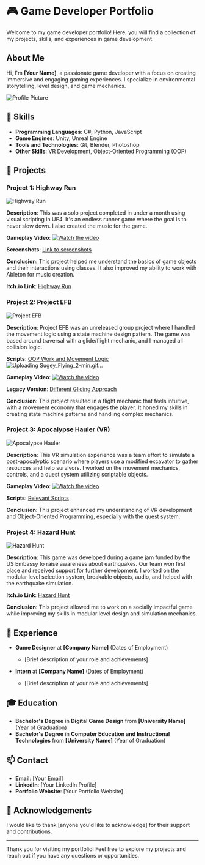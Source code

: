 # 🎮 Game Developer Portfolio

Welcome to my game developer portfolio! Here, you will find a collection of my projects, skills, and experiences in game development.

## About Me

Hi, I'm **[Your Name]**, a passionate game developer with a focus on creating immersive and engaging gaming experiences. I specialize in environmental storytelling, level design, and game mechanics.

![Profile Picture](https://via.placeholder.com/150)  <!-- Replace with your profile picture -->

## 🚀 Skills

- **Programming Languages**: C#, Python, JavaScript
- **Game Engines**: Unity, Unreal Engine
- **Tools and Technologies**: Git, Blender, Photoshop
- **Other Skills**: VR Development, Object-Oriented Programming (OOP)

## 📂 Projects

### Project 1: Highway Run

![Highway Run](https://via.placeholder.com/400x200)  <!-- Replace with your image -->

**Description**: This was a solo project completed in under a month using visual scripting in UE4. It's an endless runner game where the goal is to never slow down. I also created the music for the game.

**Gameplay Video**: [![Watch the video](https://img.youtube.com/vi/7tafZ5Es0os/default.jpg)](https://www.youtube.com/watch?v=7tafZ5Es0os)

**Screenshots**: [Link to screenshots](#)

**Conclusion**: This project helped me understand the basics of game objects and their interactions using classes. It also improved my ability to work with Ableton for music creation.

**Itch.io Link**: [Highway Run](https://kiru176.itch.io/highway-run)

### Project 2: Project EFB

![Project EFB](https://via.placeholder.com/400x200)  <!-- Replace with your image -->

**Description**: Project EFB was an unreleased group project where I handled the movement logic using a state machine design pattern. The game was based around traversal with a glide/flight mechanic, and I managed all collision logic.

**Scripts**: [OOP Work and Movement Logic](https://github.com/Kiru671/EFB_Scripts)
![Uploading Sugey_Flying_2-min.gif…]()

**Gameplay Video**: [![Watch the video](https://img.youtube.com/vi/qzQkWC-rh-Q/default.jpg)](https://youtu.be/qzQkWC-rh-Q?si=um-Q7rwCQgm69dyF&t=208)

**Legacy Version**: [Different Gliding Approach](https://www.youtube.com/watch?v=sda4-PCvpYM)

**Conclusion**: This project resulted in a flight mechanic that feels intuitive, with a movement economy that engages the player. It honed my skills in creating state machine patterns and handling complex mechanics.

### Project 3: Apocalypse Hauler (VR)

![Apocalypse Hauler](https://via.placeholder.com/400x200)  <!-- Replace with your image -->

**Description**: This VR simulation experience was a team effort to simulate a post-apocalyptic scenario where players use a modified excavator to gather resources and help survivors. I worked on the movement mechanics, controls, and a quest system utilizing scriptable objects.

**Gameplay Video**: [![Watch the video](https://img.youtube.com/vi/M6d6syOWEkg/default.jpg)](https://youtu.be/M6d6syOWEkg)

**Scripts**: [Relevant Scripts](https://github.com/Kiru671/Apocalypse_Hauler_Scripts)

**Conclusion**: This project enhanced my understanding of VR development and Object-Oriented Programming, especially with the quest system.

### Project 4: Hazard Hunt

![Hazard Hunt](https://via.placeholder.com/400x200)  <!-- Replace with your image -->

**Description**: This game was developed during a game jam funded by the US Embassy to raise awareness about earthquakes. Our team won first place and received support for further development. I worked on the modular level selection system, breakable objects, audio, and helped with the earthquake simulation.

**Itch.io Link**: [Hazard Hunt](https://kiru176.itch.io/hazard-hunt)

**Conclusion**: This project allowed me to work on a socially impactful game while improving my skills in modular level design and simulation mechanics.

## 💼 Experience

- **Game Designer** at **[Company Name]** (Dates of Employment)
  - [Brief description of your role and achievements]

- **Intern** at **[Company Name]** (Dates of Employment)
  - [Brief description of your role and achievements]

## 🎓 Education

- **Bachelor's Degree** in **Digital Game Design** from **[University Name]** (Year of Graduation)
- **Bachelor's Degree** in **Computer Education and Instructional Technologies** from **[University Name]** (Year of Graduation)

## 📫 Contact

- **Email**: [Your Email]
- **LinkedIn**: [Your LinkedIn Profile]
- **Portfolio Website**: [Your Portfolio Website]

## 🙏 Acknowledgements

I would like to thank [anyone you'd like to acknowledge] for their support and contributions.

---

Thank you for visiting my portfolio! Feel free to explore my projects and reach out if you have any questions or opportunities.
